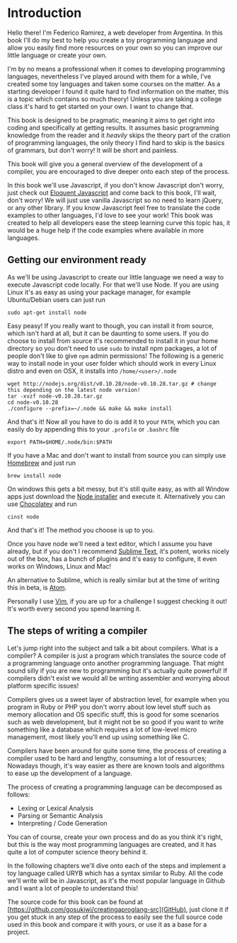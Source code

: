 # Introduction

Hello there! I'm Federico Ramirez, a web developer from Argentina. In this book
I'll do my best to help you create a toy programming language and allow you
easily find more resources on your own so you can improve our little language or
create your own.

I'm by no means a professional when it comes to developing programming
languages, nevertheless I've played around with them for a while, I've created
some toy languages and taken some courses on the matter. As a starting
developer I found it quite hard to find information on the matter, this is a
topic which contains so much theory! Unless you are taking a college class it's
hard to get started on your own. I want to change that.

This book is designed to be pragmatic, meaning it aims to get right into coding
and specifically at getting results. It assumes basic programming knowledge from
the reader and it _heavily_ skips the theory part of the cration of programming
languages, the only theory I find hard to skip is the basics of grammars, but
don't worry! It will be short and painless.

This book will give you a general overview of the development of a compiler,
you are encouraged to dive deeper onto each step of the process.

In this book we'll use Javascript, if you don't know Javascript don't worry,
just check out [Eloquent Javascript](http://eloquentjavascript.net/) and come
back to this book, I'll wait, don't worry! We will just use vanilla Javascript
so no need to learn jQuery, or any other library. If you know Javascript feel
free to translate the code examples to other languages, I'd love to see your
work! This book was created to help all developers ease the steep learning curve
this topic has, it would be a huge help if the code examples where available in
more languages.

## Getting our environment ready

As we'll be using Javascript to create our little language we need a way to
execute Javascript code locally. For that we'll use Node. If you are using Linux
it's as easy as using your package manager, for example Ubuntu/Debian users can
just run

    sudo apt-get install node

Easy peasy! If you really want to though, you can install it from source, which
isn't hard at all, but it can be daunting to some users. If you do choose to
install from source it's recommended to install it in your home directory so you
don't need to use `sudo` to install npm packages, a lot of people don't like to
give `npm` admin permissions! The following is a generic way to install node in
your user folder which should work in every Linux distro and even on OSX, it
installs into `/home/<user>/.node`

    wget http://nodejs.org/dist/v0.10.28/node-v0.10.28.tar.gz # change this depending on the latest node version!
    tar -xvzf node-v0.10.28.tar.gz
    cd node-v0.10.28
    ./configure --prefix=~/.node && make && make install

And that's it! Now all you have to do is add it to your `PATH`, which you
can easily do by appending this to your `.profile` or `.bashrc` file

    export PATH=$HOME/.node/bin:$PATH

If you have a Mac and don't want to install from source you can simply use
[Homebrew](http://brew.sh/) and just run

    brew install node
    
On windows this gets a bit messy, but it's still quite easy, as with all Window
apps just download the [Node installer](http://nodejs.org/download/) 
and execute it. Alternatively you can use [Chocolatey](https://chocolatey.org/) and 
run

    cinst node

And that's it! The method you choose is up to you.

Once you have node we'll need a text editor, which I assume you have already, 
but if you don't I recommend [Sublime Text](http://www.sublimetext.com/),
it's potent, works nicely out of the box, has a bunch of plugins and it's easy 
to configure, it even works on Windows, Linux and Mac!

An alternative to Sublime, which is really similar but at the time of writing
this in beta, is [Atom](https://atom.io/).

Personally I use [Vim](http://www.vim.org/), if you are up for a challenge I 
suggest checking it out! It's worth every second you spend learning it.

## The steps of writing a compiler

Let's jump right into the subject and talk a bit about compilers. What is a 
compiler? A compiler is just a program which translates the source code of a
programming language onto another programming language. That might sound 
silly if you are new to programming but it's actually quite powerful! If 
compilers didn't exist we would all be writing assembler and worrying about 
platform specific issues!

Compilers gives us a sweet layer of abstraction level, for example when you 
program in Ruby or PHP you don't worry about low level stuff such as memory
allocation and OS specific stuff, this is good for some scenarios such as web 
development, but it might not be so good if you want to write something like a 
database which requires a lot of low-level micro management, most likely you'll
end up using something like C.

Compilers have been around for quite some time, the process of creating a 
compiler used to be hard and lengthy, consuming a lot of resources; Nowadays 
though, it's way easier as there are known tools and algorithms to ease up the
development of a language.

The process of creating a programming language can be decomposed as follows:

  * Lexing or Lexical Analysis
  * Parsing or Semantic Analysis
  * Interpreting / Code Generation

You can of course, create your own process and do as you think it's right, but
this is the way most programming languages are created, and it has quite a lot
of computer science theory behind it.

In the following chapters we'll dive onto each of the steps and implement
a toy language called URYB which has a syntax similar to Ruby. All the code
we'll write will be in Javascript, as it's the most popular language in Github
and I want a lot of people to understand this!

The source code for this book can be found at
[https://github.com/gosukiwi/creatingaproglang-src](GitHub), just clone it if
you get stuck in any step of the process to easily see the full source code used
in this book and compare it with yours, or use it as a base for a project.
